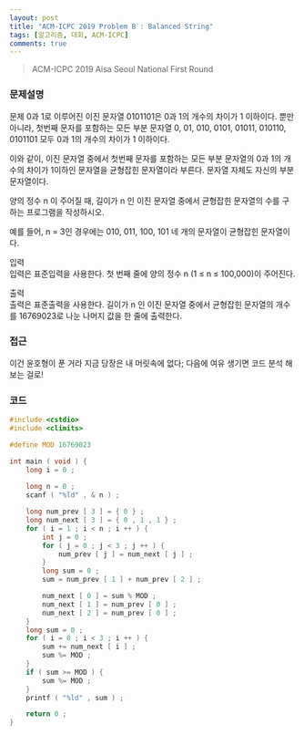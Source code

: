 ```yaml
---
layout: post
title: "ACM-ICPC 2019 Problem B : Balanced String"
tags: [알고리즘, 대회, ACM-ICPC]
comments: true
---
```


> ACM-ICPC 2019 Aisa Seoul National First Round  

### 문제설명  
문제
0과 1로 이루어진 이진 문자열 0101101은 0과 1의 개수의 차이가 1 이하이다. 뿐만 아니라, 첫번째 문자를 포함하는 모든 부분 문자열 0, 01, 010, 0101, 01011, 010110, 0101101 모두 0과 1의 개수의 차이가 1 이하이다.  

이와 같이, 이진 문자열 중에서 첫번째 문자를 포함하는 모든 부분 문자열의 0과 1의 개수의 차이가 1이하인 문자열을 균형잡힌 문자열이라 부른다. 문자열 자체도 자신의 부분 문자열이다.  

양의 정수 n 이 주어질 때, 길이가 n 인 이진 문자열 중에서 균형잡힌 문자열의 수를 구하는 프로그램을 작성하시오.  

예를 들어, n = 3인 경우에는 010, 011, 100, 101 네 개의 문자열이 균형잡힌 문자열이다.  

입력  
입력은 표준입력을 사용한다. 첫 번째 줄에 양의 정수 n (1 ≤ n ≤ 100,000)이 주어진다.  

출력  
출력은 표준출력을 사용한다. 길이가 n 인 이진 문자열 중에서 균형잡힌 문자열의 개수를 16769023로 나눈 나머지 값을 한 줄에 출력한다.  

### 접근  
이건 윤호형이 푼 거라 지금 당장은 내 머릿속에 없다; 다음에 여유 생기면 코드 분석 해보는 걸로!  

### 코드  
~~~c++
#include <cstdio>
#include <climits>

#define MOD 16769023

int main ( void ) {
    long i = 0 ;
    
    long n = 0 ;
    scanf ( "%ld" , & n ) ;

    long num_prev [ 3 ] = { 0 } ;
    long num_next [ 3 ] = { 0 , 1 , 1 } ;
    for ( i = 1 ; i < n ; i ++ ) {
        int j = 0 ;
        for ( j = 0 ; j < 3 ; j ++ ) {
            num_prev [ j ] = num_next [ j ] ;
        }
        long sum = 0 ;
        sum = num_prev [ 1 ] + num_prev [ 2 ] ;

        num_next [ 0 ] = sum % MOD ;
        num_next [ 1 ] = num_prev [ 0 ] ;
        num_next [ 2 ] = num_prev [ 0 ] ;
    }
    long sum = 0 ;
    for ( i = 0 ; i < 3 ; i ++ ) {
        sum += num_next [ i ] ;
        sum %= MOD ;
    }
    if ( sum >= MOD ) {
        sum %= MOD ;
    }
    printf ( "%ld" , sum ) ;

    return 0 ;
}
~~~